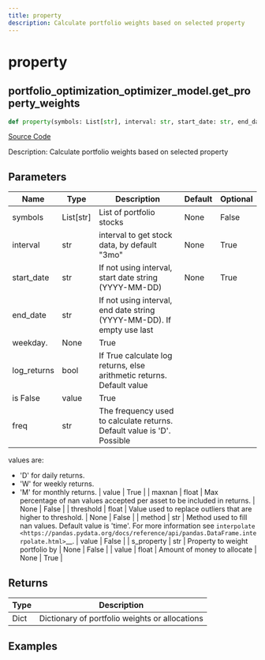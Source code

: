 ```yaml
---
title: property
description: Calculate portfolio weights based on selected property
---
```

# property

## portfolio_optimization_optimizer_model.get_property_weights

```python
def property(symbols: List[str], interval: str, start_date: str, end_date: str, log_returns: bool, freq: str, maxnan: float, threshold: float, method: str, s_property: str, value: float) -> None:
```
[Source Code](https://github.com/OpenBB-finance/OpenBBTerminal/tree/main/openbb_terminal/portfolio/portfolio_optimization/optimizer_model.py#L233)

Description: Calculate portfolio weights based on selected property

## Parameters

| Name | Type | Description | Default | Optional |
| ---- | ---- | ----------- | ------- | -------- |
| symbols | List[str] | List of portfolio stocks | None | False |
| interval | str | interval to get stock data, by default "3mo" | None | True |
| start_date | str | If not using interval, start date string (YYYY-MM-DD) | None | True |
| end_date | str | If not using interval, end date string (YYYY-MM-DD). If empty use last
weekday. | None | True |
| log_returns | bool | If True calculate log returns, else arithmetic returns. Default value
is False | value | True |
| freq | str | The frequency used to calculate returns. Default value is 'D'. Possible
values are:

- 'D' for daily returns.
- 'W' for weekly returns.
- 'M' for monthly returns. | value | True |
| maxnan | float | Max percentage of nan values accepted per asset to be included in
returns. | None | False |
| threshold | float | Value used to replace outliers that are higher to threshold. | None | False |
| method | str | Method used to fill nan values. Default value is 'time'. For more information see `interpolate <https://pandas.pydata.org/docs/reference/api/pandas.DataFrame.interpolate.html>`__. | value | False |
| s_property | str | Property to weight portfolio by | None | False |
| value | float | Amount of money to allocate | None | True |

## Returns

| Type | Description |
| ---- | ----------- |
| Dict | Dictionary of portfolio weights or allocations |

## Examples

